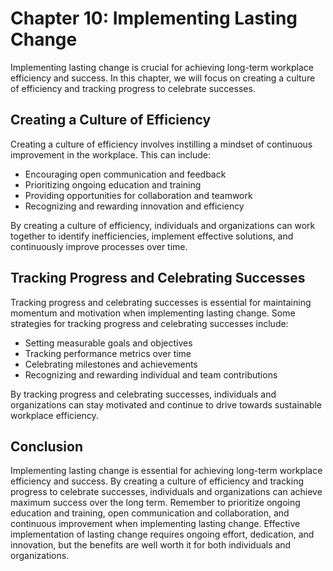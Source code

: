 Chapter 10: Implementing Lasting Change
=======================================

Implementing lasting change is crucial for achieving long-term workplace efficiency and success. In this chapter, we will focus on creating a culture of efficiency and tracking progress to celebrate successes.

Creating a Culture of Efficiency
--------------------------------

Creating a culture of efficiency involves instilling a mindset of continuous improvement in the workplace. This can include:

* Encouraging open communication and feedback
* Prioritizing ongoing education and training
* Providing opportunities for collaboration and teamwork
* Recognizing and rewarding innovation and efficiency

By creating a culture of efficiency, individuals and organizations can work together to identify inefficiencies, implement effective solutions, and continuously improve processes over time.

Tracking Progress and Celebrating Successes
-------------------------------------------

Tracking progress and celebrating successes is essential for maintaining momentum and motivation when implementing lasting change. Some strategies for tracking progress and celebrating successes include:

* Setting measurable goals and objectives
* Tracking performance metrics over time
* Celebrating milestones and achievements
* Recognizing and rewarding individual and team contributions

By tracking progress and celebrating successes, individuals and organizations can stay motivated and continue to drive towards sustainable workplace efficiency.

Conclusion
----------

Implementing lasting change is essential for achieving long-term workplace efficiency and success. By creating a culture of efficiency and tracking progress to celebrate successes, individuals and organizations can achieve maximum success over the long term. Remember to prioritize ongoing education and training, open communication and collaboration, and continuous improvement when implementing lasting change. Effective implementation of lasting change requires ongoing effort, dedication, and innovation, but the benefits are well worth it for both individuals and organizations.
